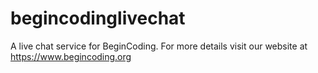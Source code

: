 # begincodinglivechat
A live chat service for BeginCoding. For more details visit our website at https://www.begincoding.org
